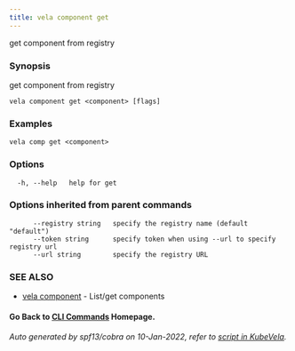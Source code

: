 ```yaml
---
title: vela component get
---
```


get component from registry

### Synopsis

get component from registry

```
vela component get <component> [flags]
```

### Examples

```
vela comp get <component>
```

### Options

```
  -h, --help   help for get
```

### Options inherited from parent commands

```
      --registry string   specify the registry name (default "default")
      --token string      specify token when using --url to specify registry url
      --url string        specify the registry URL
```

### SEE ALSO

* [vela component](vela_component)	 - List/get components

#### Go Back to [CLI Commands](vela) Homepage.


###### Auto generated by spf13/cobra on 10-Jan-2022, refer to [script in KubeVela](https://github.com/oam-dev/kubevela/tree/master/hack/docgen).
